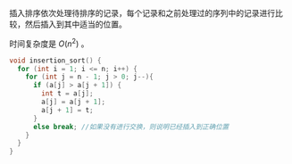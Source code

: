插入排序依次处理待排序的记录，每个记录和之前处理过的序列中的记录进行比较，然后插入到其中适当的位置。

时间复杂度是 $O(n^2)$ 。

```cpp
void insertion_sort() {
  for (int i = 1; i <= n; i++) {
    for (int j = n - 1; j > 0; j--){
      if (a[j] > a[j + 1]) {
        int t = a[j];
        a[j] = a[j + 1];
        a[j + 1] = t;
      }
      else break; //如果没有进行交换，则说明已经插入到正确位置
    }
  }
}
```
